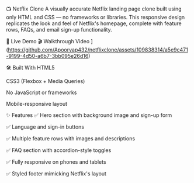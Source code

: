 📺 Netflix Clone
A visually accurate Netflix landing page clone built using only HTML and CSS — no frameworks or libraries. This responsive design replicates the look and feel of Netflix's homepage, complete with feature rows, FAQs, and email sign-up functionality.


🔗 Live Demo
🎬 Walkthrough Video
](https://github.com/Apoorvap432/netflixclone/assets/109838314/a5e9c471-9199-4d50-a6b7-3bb095e26d16)


🛠️ Built With
HTML5

CSS3 (Flexbox + Media Queries)

No JavaScript or frameworks

Mobile-responsive layout

✨ Features
✅ Hero section with background image and sign-up form

✅ Language and sign-in buttons

✅ Multiple feature rows with images and descriptions

✅ FAQ section with accordion-style toggles

✅ Fully responsive on phones and tablets

✅ Styled footer mimicking Netflix's layout



